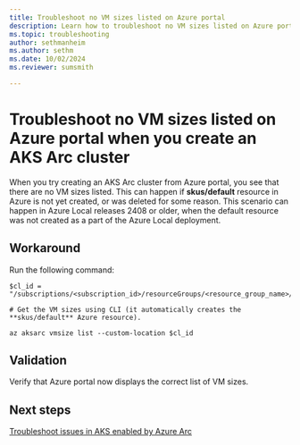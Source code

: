 ```yaml
---
title: Troubleshoot no VM sizes listed on Azure portal
description: Learn how to troubleshoot no VM sizes listed on Azure portal when you create an AKS Arc cluster
ms.topic: troubleshooting
author: sethmanheim
ms.author: sethm
ms.date: 10/02/2024
ms.reviewer: sumsmith

---
```


# Troubleshoot no VM sizes listed on Azure portal when you create an AKS Arc cluster

When you try creating an AKS Arc cluster from Azure portal, you see that there are no VM sizes listed. This can happen if **skus/default** resource in Azure is not yet created, or was deleted for some reason. This scenario can happen in Azure Local releases 2408 or older, when the default resource was not created as a part of the Azure Local deployment.

## Workaround

Run the following command:

```azurecli
$cl_id = "/subscriptions/<subscription_id>/resourceGroups/<resource_group_name>/providers/Microsoft.ExtendedLocation/customLocations/<custom_location_name>"
          
# Get the VM sizes using CLI (it automatically creates the **skus/default** Azure resource).

az aksarc vmsize list --custom-location $cl_id
```

## Validation

Verify that Azure portal now displays the correct list of VM sizes.

## Next steps

[Troubleshoot issues in AKS enabled by Azure Arc](aks-troubleshoot)
